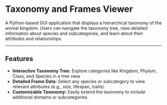 # **Taxonomy and Frames Viewer**

A Python-based GUI application that displays a hierarchical taxonomy of the animal kingdom. Users can navigate the taxonomy tree, view detailed information about species and subcategories, and learn about their attributes and relationships.

---

## **Features**
- **Interactive Taxonomy Tree:** Explore categories like Kingdom, Phylum, Class, and Species in a tree view
- **Detailed Frame Data:** Select any species or subcategory to view relevant attributes (e.g., size, lifespan, traits)
- **Customizable Taxonomy:** Easily extend the taxonomy to include additional domains or subcategories.


